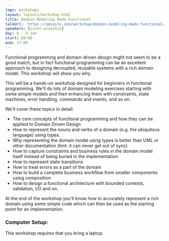```yaml
---
tags: workshops
layout: layouts/workshop.html
title: Domain Modeling Made Functional
talkUrl: 'https://ndcoslo.com/workshop/domain-modeling-made-functional/'
speakers: [scott-wlaschin]
day: 8 - 9 Jun
start: 09:00
end: 17:00
---
```

Functional programming and domain-driven design might not seem to be a good match, but in fact functional programming can be an excellent approach to designing decoupled, reusable systems with a rich domain model. This workshop will show you why.

This will be a hands-on workshop designed for beginners in functional programming. We'll do lots of domain modeling exercises starting with some simple models and then enhancing them with constraints, state machines, error handling, commands and events, and so on.

We'll cover these topics in detail:

- The core concepts of functional programming and how they can be applied to Domain Driven Design
- How to represent the nouns and verbs of a domain (e.g. the ubiquitous language) using types.
- Why representing the domain model using types is better than UML or other documentation (hint: it can never get out of sync)
- How to capture constraints and business rules in the domain model itself instead of being buried in the implementation
- How to represent state transitions
- How to treat errors as a part of the domain
- How to build a complete business workflow from smaller components using composition
- How to design a functional architecture with bounded contexts, validation, I/O and on.

At the end of the workshop you'll know how to accurately represent a rich domain using some simple code which can then be used as the starting point for an implementation.

### Computer Setup:

This workshop requires that you bring a laptop.